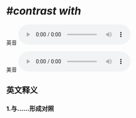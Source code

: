 # ***\#contrast with*** 
英音
<audio src="./media/contrast with1.aac" controls="controls"></audio>

美音
<audio src="./media/contrast with2.aac" controls="controls"></audio>



  

英文释义
---
### 1.**与……形成对照**  


